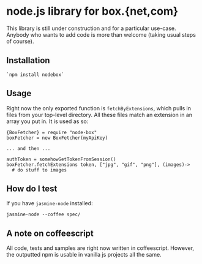 # node.js library for box.{net,com}

This library is still under construction and for a particular use-case.  Anybody who wants to add code is more than welcome (taking usual steps of course).

## Installation

    `npm install nodebox`

## Usage

Right now the only exported function is `fetchByExtensions`, which pulls in files from your top-level directory.  All these files match an extension in an array you put in.  It is used as so:

    {BoxFetcher} = require "node-box"
    boxFetcher = new BoxFetcher(myApiKey)

    ... and then ...

    authToken = somehowGetTokenFromSession()
    boxFetcher.fetchExtensions token, ["jpg", "gif", "png"], (images)->
      # do stuff to images

## How do I test

If you have `jasmine-node` installed:

    jasmine-node --coffee spec/

## A note on coffeescript

All code, tests and samples are right now written in coffeescript.  However, the outputted npm is usable in vanilla js projects all the same.
